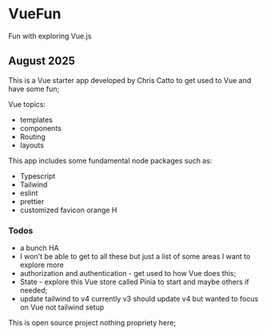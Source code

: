 # VueFun
Fun with exploring Vue.js

## August 2025 

This is a Vue starter app developed by Chris Catto to get used to Vue and have some fun;

Vue topics:
* templates
* components
* Routing
* layouts

This app includes some fundamental node packages such as:
* Typescript
* Tailwind 
* eslint
* prettier
* customized favicon orange H

### Todos 
* a bunch HA
* I won&apos;t be able to get to all these but just a list of some areas I want to explore more
* authorization and authentication - get used to how Vue does this;
* State - explore this Vue store called Pinia to start and maybe others if needed;
* update tailwind to v4 currently v3 should update v4 but wanted to focus on Vue not tailwind setup

This is open source project nothing propriety here;

